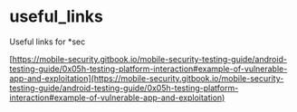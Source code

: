 # useful_links
Useful links for *sec


[https://mobile-security.gitbook.io/mobile-security-testing-guide/android-testing-guide/0x05h-testing-platform-interaction#example-of-vulnerable-app-and-exploitation](https://mobile-security.gitbook.io/mobile-security-testing-guide/android-testing-guide/0x05h-testing-platform-interaction#example-of-vulnerable-app-and-exploitation)

